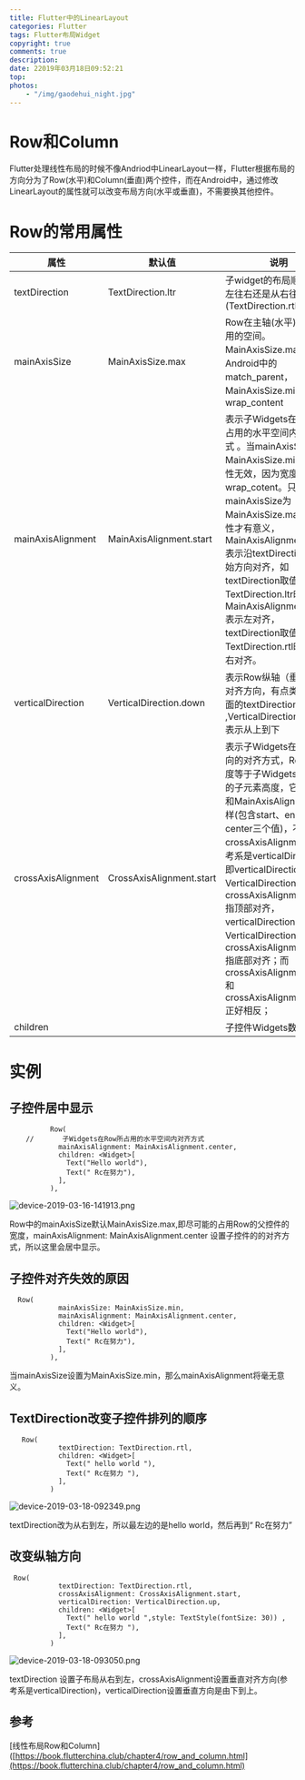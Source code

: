```yaml
---
title: Flutter中的LinearLayout
categories: Flutter
tags: Flutter布局Widget
copyright: true
comments: true
description: 
date: 22019年03月18日09:52:21
top:
photos: 
    - "/img/gaodehui_night.jpg"
---
```


# Row和Column
Flutter处理线性布局的时候不像Andriod中LinearLayout一样，Flutter根据布局的方向分为了Row(水平)和Column(垂直)两个控件，而在Android中，通过修改LinearLayout的属性就可以改变布局方向(水平或垂直)，不需要换其他控件。
<!--more-->
# Row的常用属性

| 属性| 默认值 | 说明 |
| ------ | ------ | ------ |
| textDirection | TextDirection.ltr | 子widget的布局顺序(是从左往右还是从右往左(TextDirection.rtl))|
| mainAxisSize | MainAxisSize.max | Row在主轴(水平)方向占用的空间。MainAxisSize.max 对应Android中的match_parent，MainAxisSize.min对应wrap_content |
| mainAxisAlignment | MainAxisAlignment.start | 表示子Widgets在Row所占用的水平空间内对齐方式 。当mainAxisSize为MainAxisSize.min，此属性无效，因为宽度是wrap_cotent。只有当mainAxisSize为MainAxisSize.max，此属性才有意义，MainAxisAlignment.start表示沿textDirection的初始方向对齐，如textDirection取值为TextDirection.ltr时，则MainAxisAlignment.start表示左对齐，textDirection取值为TextDirection.rtl时表示从右对齐。|
| verticalDirection | VerticalDirection.down | 表示Row纵轴（垂直）的对齐方向，有点类似于上面的textDirection属性 ,VerticalDirection.down表示从上到下|
| crossAxisAlignment | CrossAxisAlignment.start | 表示子Widgets在纵轴方向的对齐方式，Row的高度等于子Widgets中最高的子元素高度，它的取值和MainAxisAlignment一样(包含start、end、 center三个值)，不同的是crossAxisAlignment的参考系是verticalDirection，即verticalDirection值为VerticalDirection.down时crossAxisAlignment.start指顶部对齐，verticalDirection值为VerticalDirection.up时，crossAxisAlignment.start指底部对齐；而crossAxisAlignment.end和crossAxisAlignment.start正好相反；|
| children |  | 子控件Widgets数组 |

# 实例

## 子控件居中显示
```
          Row(
    //       子Widgets在Row所占用的水平空间内对齐方式
            mainAxisAlignment: MainAxisAlignment.center,
            children: <Widget>[
              Text("Hello world"),
              Text(" Rc在努力"),
            ],
          ),
```
![device-2019-03-16-141913.png](https://upload-images.jianshu.io/upload_images/2018603-1e32b6cd5229ef98.png?imageMogr2/auto-orient/strip%7CimageView2/2/w/1240)


Row中的mainAxisSize默认MainAxisSize.max,即尽可能的占用Row的父控件的宽度，mainAxisAlignment: MainAxisAlignment.center 设置子控件的的对齐方式，所以这里会居中显示。

## 子控件对齐失效的原因

```
  Row(
            mainAxisSize: MainAxisSize.min,
            mainAxisAlignment: MainAxisAlignment.center,
            children: <Widget>[
              Text("Hello world"),
              Text(" Rc在努力"),
            ],
          ),
```

当mainAxisSize设置为MainAxisSize.min，那么mainAxisAlignment将毫无意义。

## TextDirection改变子控件排列的顺序
```
   Row(
            textDirection: TextDirection.rtl,
            children: <Widget>[
              Text(" hello world "),
              Text(" Rc在努力 "),
            ],
          )
```


![device-2019-03-18-092349.png](https://upload-images.jianshu.io/upload_images/2018603-17e25250d4c9ec6f.png?imageMogr2/auto-orient/strip%7CimageView2/2/w/1240)

textDirection改为从右到左，所以最左边的是hello world，然后再到“ Rc在努力”


## 改变纵轴方向


```
 Row(
            textDirection: TextDirection.rtl,
            crossAxisAlignment: CrossAxisAlignment.start,
            verticalDirection: VerticalDirection.up,
            children: <Widget>[
              Text(" hello world ",style: TextStyle(fontSize: 30)) ,
              Text(" Rc在努力 "),
            ],
          )
```


![device-2019-03-18-093050.png](https://upload-images.jianshu.io/upload_images/2018603-1103c7f8cfa1d549.png?imageMogr2/auto-orient/strip%7CimageView2/2/w/1240)

textDirection 设置子布局从右到左，crossAxisAlignment设置垂直对齐方向(参考系是verticalDirection)，verticalDirection设置垂直方向是由下到上。


## 参考
[线性布局Row和Column]([https://book.flutterchina.club/chapter4/row_and_column.html](https://book.flutterchina.club/chapter4/row_and_column.html)




